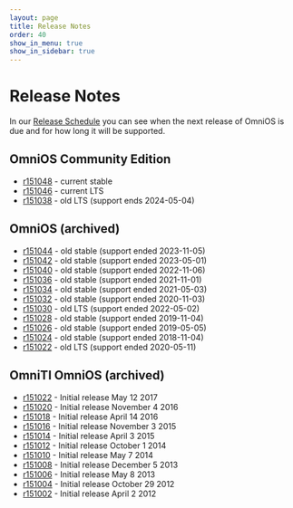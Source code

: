 ```yaml
---
layout: page
title: Release Notes
order: 40
show_in_menu: true
show_in_sidebar: true
---
```

# Release Notes

In our [Release Schedule](schedule.html) you can see when the next release
of OmniOS is due and for how long it will be supported.

## OmniOS Community Edition

* [r151048](https://github.com/omniosorg/omnios-build/blob/r151048/doc/ReleaseNotes.md) - current stable
* [r151046](https://github.com/omniosorg/omnios-build/blob/r151046/doc/ReleaseNotes.md) - current LTS
* [r151038](https://github.com/omniosorg/omnios-build/blob/r151038/doc/ReleaseNotes.md) - old LTS (support ends 2024-05-04)

## OmniOS (archived)

* [r151044](https://github.com/omniosorg/omnios-build/blob/r151044/doc/ReleaseNotes.md) - old stable (support ended 2023-11-05)
* [r151042](https://github.com/omniosorg/omnios-build/blob/r151042/doc/ReleaseNotes.md) - old stable (support ended 2023-05-01)
* [r151040](https://github.com/omniosorg/omnios-build/blob/r151040/doc/ReleaseNotes.md) - old stable (support ended 2022-11-06)
* [r151036](https://github.com/omniosorg/omnios-build/blob/r151036/doc/ReleaseNotes.md) - old stable (support ended 2021-11-01)
* [r151034](https://github.com/omniosorg/omnios-build/blob/r151034/doc/ReleaseNotes.md) - old stable (support ended 2021-05-03)
* [r151032](https://github.com/omniosorg/omnios-build/blob/r151032/doc/ReleaseNotes.md) - old stable (support ended 2020-11-03)
* [r151030](https://github.com/omniosorg/omnios-build/blob/r151030/doc/ReleaseNotes.md) - old LTS (support ended 2022-05-02)
* [r151028](https://github.com/omniosorg/omnios-build/blob/r151028/doc/ReleaseNotes.md) - old stable (support ended 2019-11-04)
* [r151026](https://github.com/omniosorg/omnios-build/blob/r151026/doc/ReleaseNotes.md) - old stable (support ended 2019-05-05)
* [r151024](https://github.com/omniosorg/omnios-build/blob/r151024/doc/ReleaseNotes.md) - old stable (support ended 2018-11-04)
* [r151022](https://github.com/omniosorg/omnios-build/blob/r151022/doc/ReleaseNotes.md) - old LTS (support ended 2020-05-11)

## OmniTI OmniOS (archived)

* [r151022](legacy/releasenotes/r151022.html) - Initial release May 12 2017
* [r151020](legacy/releasenotes/r151020.html) - Initial release November 4 2016
* [r151018](legacy/releasenotes/r151018.html) - Initial release April 14 2016
* [r151016](legacy/releasenotes/r151016.html) - Initial release November 3 2015
* [r151014](legacy/releasenotes/r151014.html) - Initial release April 3 2015
* [r151012](legacy/releasenotes/r151012.html) - Initial release October 1 2014
* [r151010](legacy/releasenotes/r151010.html) - Initial release May 7 2014
* [r151008](legacy/releasenotes/r151008.html) - Initial release December 5 2013
* [r151006](legacy/releasenotes/r151006.html) - Initial release May 8 2013
* [r151004](legacy/releasenotes/r151004.html) - Initial release October 29 2012
* [r151002](legacy/releasenotes/r151002.html) - Initial release April 2 2012

